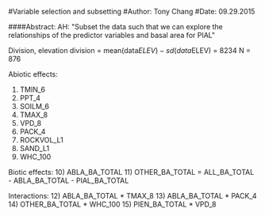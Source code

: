 #Variable selection and subsetting
#Author: Tony Chang
#Date: 09.29.2015

####Abstract:
AH: 	"Subset the data such that we can explore the relationships of the predictor variables and basal area for 
		PIAL"

Division, elevation division = mean(data$ELEV) - sd(data$ELEV) = 8234
N = 876

Abiotic effects:

1)	TMIN_6
2)	PPT_4
3)	SOILM_6
4)	TMAX_8
5)	VPD_8
6)	PACK_4
7)	ROCKVOL_L1
8)	SAND_L1
9)	WHC_100
	
Biotic effects:
10)	ABLA_BA_TOTAL
11)	OTHER_BA_TOTAL = ALL_BA_TOTAL - ABLA_BA_TOTAL - PIAL_BA_TOTAL
	
Interactions:
12)	ABLA_BA_TOTAL * TMAX_8
13)	ABLA_BA_TOTAL * PACK_4
14)	OTHER_BA_TOTAL * WHC_100
15)	PIEN_BA_TOTAL * VPD_8